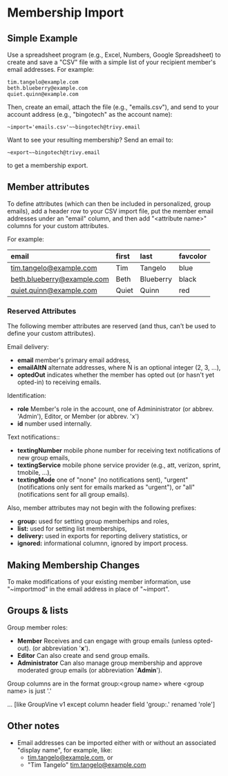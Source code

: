# Membership Import

## Simple Example

Use a spreadsheet program (e.g., Excel, Numbers, Google Spreadsheet)
to create and save a "CSV" file with a simple list of your recipient
member's email addresses.  For example:

```
tim.tangelo@example.com
beth.blueberry@example.com
quiet.quinn@example.com
```

Then, create an email, attach the file (e.g., "emails.csv"), and send
to your account address (e.g., "bingotech" as the account name):

```
~import='emails.csv'~~bingotech@trivy.email
```

Want to see your resulting membership?  Send an email to:

```
~export~~bingotech@trivy.email
```

to get a membership export.


## Member attributes

To define attributes (which can then be included in personalized,
group emails), add a header row to your CSV import file, put the
member email addresses under an "email" column, and then add
"\<attribute name\>" columns for your custom attributes.  

For example:

| email                       | first      | last       | favcolor       |
|:----------------------------|:-----------|:-----------|:---------------|
|tim.tangelo@example.com      | Tim        | Tangelo    | blue           |
|beth.blueberry@example.com   | Beth       | Blueberry  | black          |
|quiet.quinn@example.com      | Quiet      | Quinn      | red            |


### Reserved Attributes

The following member attributes are reserved (and thus, can't be used to
define your custom attributes).

Email delivery:

*  **email**  member's primary email address,
*  **emailAltN** alternate addresses, where N is an optional integer (2, 3, ...),
*  **optedOut** indicates whether the member has opted out (or hasn't yet opted-in) to receiving emails.

Identification:

*  **role** Member's role in the account, one of Admininistrator (or abbrev. 'Admin'), 
   Editor, or Member (or abbrev. 'x')
*  **id**   number used internally.

Text notifications::

*  **textingNumber**  mobile phone number for receiving text notifications of new group emails,
*  **textingService** mobile phone service provider
    (e.g., att, verizon, sprint, tmobile, ...),
*  **textingMode** one of "none" (no notifications sent), "urgent"
    (notifications only sent for emails marked as "urgent"), or "all"
    (notifications sent for all group emails).

Also, member attributes may not begin with the following prefixes:

*  **group:**    used for setting group memberhips and roles,
*  **list:**     used for setting list memberships,
*  **delivery:** used in exports for reporting delivery statistics, or
*  **ignored:**  informational columnn, ignored by import process.


## Making Membership Changes

To make modifications of your existing member information, use
"~importmod" in the email address in place of "~import".


## Groups & lists

Group member roles:

*  **Member** Receives and can engage with group emails (unless opted-out). 
   (or abbreviation '**x**').
*  **Editor**  Can also create and send group emails.
*  **Administrator** Can also manage group membership and approve moderated 
   group emails (or abbreviation '**Admin**').

Group columns are in the format group:\<group name\> where  \<group name\> is just '.' 

... [like GroupVine v1 except column header field 'group:.' renamed 'role']


## Other notes

- Email addresses can be imported either with or without an associated "display name", 
  for example, like:
  - tim.tangelo@example.com, or
  - "Tim Tangelo" <tim.tangelo@example.com>
  
